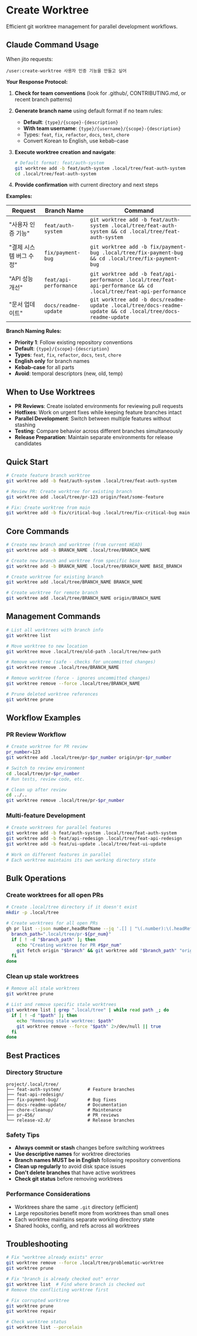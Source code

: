 # Create Worktree

Efficient git worktree management for parallel development workflows.

## Claude Command Usage

When jito requests:
```
/user:create-worktree 사용자 인증 기능을 만들고 싶어
```

**Your Response Protocol:**

1. **Check for team conventions** (look for .github/, CONTRIBUTING.md, or recent branch patterns)
2. **Generate branch name** using default format if no team rules:
   - **Default**: `{type}/{scope}-{description}`
   - **With team username**: `{type}/{username}/{scope}-{description}`
   - Types: `feat`, `fix`, `refactor`, `docs`, `test`, `chore`
   - Convert Korean to English, use kebab-case

3. **Execute worktree creation and navigate**:
   ```bash
   # Default format: feat/auth-system
   git worktree add -b feat/auth-system .local/tree/feat-auth-system
   cd .local/tree/feat-auth-system
   ```

4. **Provide confirmation** with current directory and next steps

**Examples:**

| Request | Branch Name | Command |
|---------|-------------|---------|
| "사용자 인증 기능" | `feat/auth-system` | `git worktree add -b feat/auth-system .local/tree/feat-auth-system && cd .local/tree/feat-auth-system` |
| "결제 시스템 버그 수정" | `fix/payment-bug` | `git worktree add -b fix/payment-bug .local/tree/fix-payment-bug && cd .local/tree/fix-payment-bug` |
| "API 성능 개선" | `feat/api-performance` | `git worktree add -b feat/api-performance .local/tree/feat-api-performance && cd .local/tree/feat-api-performance` |
| "문서 업데이트" | `docs/readme-update` | `git worktree add -b docs/readme-update .local/tree/docs-readme-update && cd .local/tree/docs-readme-update` |

**Branch Naming Rules:**
- **Priority 1**: Follow existing repository conventions
- **Default**: `{type}/{scope}-{description}`
- **Types**: `feat`, `fix`, `refactor`, `docs`, `test`, `chore`
- **English only** for branch names
- **Kebab-case** for all parts
- **Avoid**: temporal descriptors (new, old, temp)

## When to Use Worktrees

- **PR Reviews**: Create isolated environments for reviewing pull requests
- **Hotfixes**: Work on urgent fixes while keeping feature branches intact  
- **Parallel Development**: Switch between multiple features without stashing
- **Testing**: Compare behavior across different branches simultaneously
- **Release Preparation**: Maintain separate environments for release candidates

## Quick Start

```bash
# Create feature branch worktree
git worktree add -b feat/auth-system .local/tree/feat-auth-system

# Review PR: Create worktree for existing branch
git worktree add .local/tree/pr-123 origin/feat/some-feature

# Fix: Create worktree from main
git worktree add -b fix/critical-bug .local/tree/fix-critical-bug main
```

## Core Commands

```bash
# Create new branch and worktree (from current HEAD)
git worktree add -b BRANCH_NAME .local/tree/BRANCH_NAME

# Create new branch and worktree from specific base
git worktree add -b BRANCH_NAME .local/tree/BRANCH_NAME BASE_BRANCH

# Create worktree for existing branch
git worktree add .local/tree/BRANCH_NAME BRANCH_NAME

# Create worktree for remote branch
git worktree add .local/tree/BRANCH_NAME origin/BRANCH_NAME
```

## Management Commands

```bash
# List all worktrees with branch info
git worktree list

# Move worktree to new location
git worktree move .local/tree/old-path .local/tree/new-path

# Remove worktree (safe - checks for uncommitted changes)
git worktree remove .local/tree/BRANCH_NAME

# Remove worktree (force - ignores uncommitted changes)
git worktree remove --force .local/tree/BRANCH_NAME

# Prune deleted worktree references
git worktree prune
```

## Workflow Examples

### PR Review Workflow
```bash
# Create worktree for PR review
pr_number=123
git worktree add .local/tree/pr-$pr_number origin/pr-$pr_number

# Switch to review environment
cd .local/tree/pr-$pr_number
# Run tests, review code, etc.

# Clean up after review
cd ../..
git worktree remove .local/tree/pr-$pr_number
```

### Multi-feature Development
```bash
# Create worktrees for parallel features
git worktree add -b feat/auth-system .local/tree/feat-auth-system
git worktree add -b feat/api-redesign .local/tree/feat-api-redesign
git worktree add -b feat/ui-update .local/tree/feat-ui-update

# Work on different features in parallel
# Each worktree maintains its own working directory state
```

## Bulk Operations

### Create worktrees for all open PRs
```bash
# Create .local/tree directory if it doesn't exist
mkdir -p .local/tree

# Create worktrees for all open PRs
gh pr list --json number,headRefName --jq '.[] | "\(.number):\(.headRefName)"' | while IFS=':' read pr_num branch; do
  branch_path=".local/tree/pr-${pr_num}"
  if [ ! -d "$branch_path" ]; then
    echo "Creating worktree for PR #$pr_num"
    git fetch origin "$branch" && git worktree add "$branch_path" "origin/$branch"
  fi
done
```

### Clean up stale worktrees
```bash
# Remove all stale worktrees
git worktree prune

# List and remove specific stale worktrees
git worktree list | grep ".local/tree" | while read path _; do
  if [ ! -d "$path" ]; then
    echo "Removing stale worktree: $path"
    git worktree remove --force "$path" 2>/dev/null || true
  fi
done
```

## Best Practices

### Directory Structure
```
project/.local/tree/
├── feat-auth-system/          # Feature branches
├── feat-api-redesign/
├── fix-payment-bug/           # Bug fixes
├── docs-readme-update/        # Documentation
├── chore-cleanup/             # Maintenance
├── pr-456/                    # PR reviews
└── release-v2.0/              # Release branches
```

### Safety Tips
- **Always commit or stash** changes before switching worktrees
- **Use descriptive names** for worktree directories
- **Branch names MUST be in English** following repository conventions
- **Clean up regularly** to avoid disk space issues
- **Don't delete branches** that have active worktrees
- **Check git status** before removing worktrees

### Performance Considerations
- Worktrees share the same `.git` directory (efficient)
- Large repositories benefit more from worktrees than small ones
- Each worktree maintains separate working directory state
- Shared hooks, config, and refs across all worktrees

## Troubleshooting

```bash
# Fix "worktree already exists" error
git worktree remove --force .local/tree/problematic-worktree
git worktree prune

# Fix "branch is already checked out" error
git worktree list  # Find where branch is checked out
# Remove the conflicting worktree first

# Fix corrupted worktree
git worktree prune
git worktree repair

# Check worktree status
git worktree list --porcelain
```
